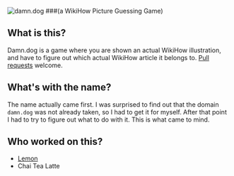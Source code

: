 ![damn.dog](http://damn.dog/img/twitter-card.png)
###(a WikiHow Picture Guessing Game)

## What is this?
Damn.dog is a game where you are shown an actual WikiHow illustration, and have to figure out which actual WikiHow article it belongs to. [Pull requests](https://github.com/AhoyLemon/Damn-Dog/pull/new/gh-pages) welcome.

## What's with the name?
The name actually came first. I was surprised to find out that the domain `damn.dog` was not already taken, so I had to get it for myself. After that point I had to try to figure out what to do with it. This is what came to mind.

## Who worked on this?
* [Lemon](https://thefpl.us/meet/lemon)
* Chai Tea Latte
